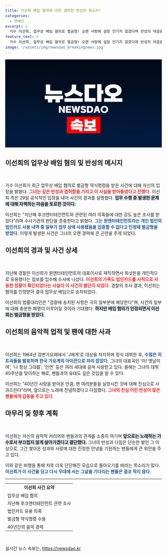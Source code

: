 ```yaml
---
title: 이선희 배임 혐의에 대한 겸허한 반성의 목소리!
categories:
  - 연예인
excerpt: >
  가수 이선희, 업무상 배임 혐의로 벌금형! 오랜 사랑에 실망 안기지 않겠다며 반성의 마음을 전하다. 40년의 경력을 뒤흔든 사건, 그의 진심은? 클릭해 확인하세요!
feature_text: >
  가수 이선희, 업무상 배임 혐의로 벌금형! 오랜 사랑에 실망 안기지 않겠다며 반성의 마음을 전하다. 40년의 경력을 뒤흔든 사건, 그의 진심은? 클릭해 확인하세요!
image: '/assets/img/newsdao_breakingnews.jpg'
---
```


<p><img src="/assets/img/newsdao_breakingnews.jpg" alt="ranknews 속보" /></p>

<h2 data-ke-size="size26">이선희의 업무상 배임 혐의 및 반성의 메시지</h2>

<p data-ke-size="size16">&nbsp;</p>

<p>가수 이선희가 최근 업무상 배임 혐의로 벌금형 약식명령을 받은 사건에 대해 자신의 입장을 밝혔다. <b><span style="color: #ee2323;">그녀는 깊은 반성과 겸허함을 가지고 이 사실을 받아들였다고 전했다.</span></b> 이선희 측은 29일 공식적인 입장을 내어 사건의 경과를 설명했다. <b><span style="background-color: #21538527;">업무 수행 중 발생한 문제에 대해 자책하는 마음을 토로한 것이다.</span></b></p>

<p>이선희는 "지난해 후크엔터테인먼트와 관련된 여러 의혹들에 대한 강도 높은 조사를 받았다"라며 수사기관의 판단을 존중한다고 밝혔다. <b><span style="color: #1a5490;">그는 원엔터테인먼트라는 개인 법인의 법인카드 사용 내역 중 일부가 업무 상에 사용됐음을 입증할 수 없다고 인정돼 벌금형을 받았다.</span></b> 이렇게 발생한 사건은 그녀의 오랜 경력에 큰 곤란을 주게 되었다.</p>

<h2 data-ke-size="size26">이선희의 경과 및 사건 상세</h2>

<p data-ke-size="size16">&nbsp;</p>

<p>지난해 경찰은 이선희가 원엔터테인먼트의 대표이사로 재직하면서 회삿돈을 개인적으로 유용했다는 첩보를 입수해 수사에 나섰다. <b><span style="color: #ee2323;">이선희의 가족도 법인카드를 사적으로 사용한 정황이 확인되었다는 사실이 이 사건의 발단이 되었다.</span></b> 경찰의 조사 결과, 이선희는 혐의를 인정받아 결국 업무상 배임으로 송치되었다.</p>

<p>이선희의 법률대리인은 "검찰에 송치된 사항은 극히 일부분에 해당한다"며, 사건의 일부에 대해 충분한 해명이 이루어질 것이라 기대했다. <b><span style="background-color: #21538527;">하지만 배임 혐의가 인정되면서 이선희는 벌금형을 받았다.</span></b></p>

<h2 data-ke-size="size26">이선희의 음악적 업적 및 팬에 대한 사과</h2>

<p data-ke-size="size16">&nbsp;</p>

<p>이선희는 1984년 강변가요제에서 'J에게'로 대상을 차지하며 정식 데뷔한 후, <b><span style="color: #1a5490;">수많은 히트곡들을 발표하며 한국 가요계의 아이콘으로 자리 잡았다.</span></b> 그녀의 대표곡인 '아! 옛날이여', '나 항상 그대를', '인연' 등은 여러 세대에 걸쳐 사랑받고 있다. 올해는 그녀의 데뷔 40주년을 맞이하는 해로, 팬들과의 유대도 깊은 것임을 알 수 있다.</p>

<p>이선희는 "40년간 사랑을 받아온 만큼, 팬 여러분들을 실망시킨 것에 대해 진심으로 사과드린다"라며, 앞으로는 노래에 전념하겠다고 다짐했다. <b><span style="color: #ee2323;">그녀의 진심 어린 반성이 많은 팬들에게 감동을 주고 있다.</span></b></p>

<h2 data-ke-size="size26">마무리 및 향후 계획</h2>

<p data-ke-size="size16">&nbsp;</p>

<p>이선희는 자신의 음악적 커리어와 팬들과의 관계를 소중히 여기며 <b><span style="background-color: #21538527;">앞으로는 노래하는 가수로서 부끄럽지 않게 살아가겠다고 결단했다.</span></b> 그녀의 반성과 다짐은 단순한 발언 그 이상으로, 그간 쌓아온 성과와 사랑에 대한 진정한 안녕을 기원하는 팬들에게 큰 위안을 주고 있다.</p>

<p>이와 같은 비행을 통해 차후 더욱 단단해진 모습으로 돌아오기를 바라는 목소리가 많다. <b><span style="color: #1a5490;">이선희가 이 사건을 딛고 다시 무대에 서는 그날을 기다리는 팬들은 결코 작지 않다.</span></b></p>

<hr>

<table>
    <tr>
        <td style="text-align: center; height: 17px;"><b>이선희 사건 요약</b></td>
    </tr>
    <tr>
        <td>업무상 배임 혐의</td>
    </tr>
    <tr>
        <td>지난해 후크엔터테인먼트 관련 조사</td>
    </tr>
    <tr>
        <td>법인카드 유용 의혹</td>
    </tr>
    <tr>
        <td>벌금형 약식명령 수용</td>
    </tr>
    <tr>
        <td>40년간의 음악 경력</td>
    </tr>
</table>

<p data-ke-size="size16">&nbsp;</p>
실시간 뉴스 속보는, <a href="https://newsdao.kr" rel="dofollow">https://newsdao.kr</a>


